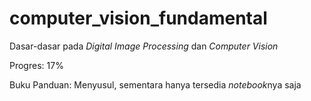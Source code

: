 # computer_vision_fundamental
Dasar-dasar pada *Digital Image Processing* dan *Computer Vision*

Progres: 17%

Buku Panduan: Menyusul, sementara hanya tersedia *notebook*nya saja



